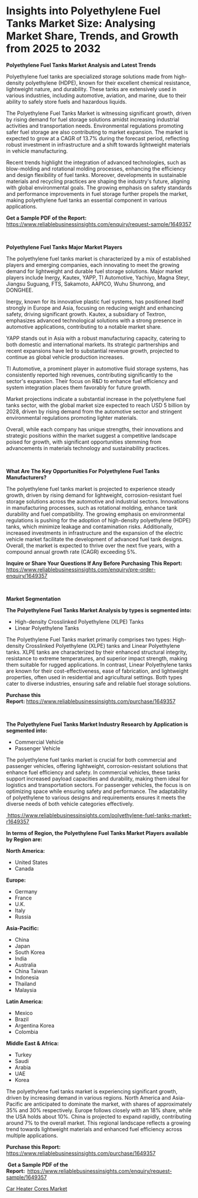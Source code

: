 <p><h1>Insights into Polyethylene Fuel Tanks Market Size: Analysing Market Share, Trends, and Growth from 2025 to 2032</h1></p><p><strong>Polyethylene Fuel Tanks Market Analysis and Latest Trends</strong></p>
<p><p>Polyethylene fuel tanks are specialized storage solutions made from high-density polyethylene (HDPE), known for their excellent chemical resistance, lightweight nature, and durability. These tanks are extensively used in various industries, including automotive, aviation, and marine, due to their ability to safely store fuels and hazardous liquids.</p><p>The Polyethylene Fuel Tanks Market is witnessing significant growth, driven by rising demand for fuel storage solutions amidst increasing industrial activities and transportation needs. Environmental regulations promoting safer fuel storage are also contributing to market expansion. The market is expected to grow at a CAGR of 13.7% during the forecast period, reflecting robust investment in infrastructure and a shift towards lightweight materials in vehicle manufacturing.</p><p>Recent trends highlight the integration of advanced technologies, such as blow-molding and rotational molding processes, enhancing the efficiency and design flexibility of fuel tanks. Moreover, developments in sustainable materials and recycling practices are shaping the industry's future, aligning with global environmental goals. The growing emphasis on safety standards and performance improvements in fuel storage further propels the market, making polyethylene fuel tanks an essential component in various applications.</p></p>
<p><strong>Get a Sample PDF of the Report:&nbsp;</strong> <a href="https://www.reliablebusinessinsights.com/enquiry/request-sample/1649357?utm_campaign=2820&utm_medium=2&utm_source=Github&utm_content=ia&utm_term=30032025&utm_id=polyethylene-fuel-tanks">https://www.reliablebusinessinsights.com/enquiry/request-sample/1649357</a></p>
<p>&nbsp;</p>
<p><strong>Polyethylene Fuel Tanks Major Market Players</strong></p>
<p><p>The polyethylene fuel tanks market is characterized by a mix of established players and emerging companies, each innovating to meet the growing demand for lightweight and durable fuel storage solutions. Major market players include Inergy, Kautex, YAPP, TI Automotive, Yachiyo, Magna Steyr, Jiangsu Suguang, FTS, Sakamoto, AAPICO, Wuhu Shunrong, and DONGHEE.</p><p>Inergy, known for its innovative plastic fuel systems, has positioned itself strongly in Europe and Asia, focusing on reducing weight and enhancing safety, driving significant growth. Kautex, a subsidiary of Textron, emphasizes advanced technological solutions with a strong presence in automotive applications, contributing to a notable market share.</p><p>YAPP stands out in Asia with a robust manufacturing capacity, catering to both domestic and international markets. Its strategic partnerships and recent expansions have led to substantial revenue growth, projected to continue as global vehicle production increases.</p><p>TI Automotive, a prominent player in automotive fluid storage systems, has consistently reported high revenues, contributing significantly to the sector's expansion. Their focus on R&D to enhance fuel efficiency and system integration places them favorably for future growth.</p><p>Market projections indicate a substantial increase in the polyethylene fuel tanks sector, with the global market size expected to reach USD 5 billion by 2028, driven by rising demand from the automotive sector and stringent environmental regulations promoting lighter materials.</p><p>Overall, while each company has unique strengths, their innovations and strategic positions within the market suggest a competitive landscape poised for growth, with significant opportunities stemming from advancements in materials technology and sustainability practices.</p></p>
<p>&nbsp;</p>
<p><strong>What Are The Key Opportunities For Polyethylene Fuel Tanks Manufacturers?</strong></p>
<p><p>The polyethylene fuel tanks market is projected to experience steady growth, driven by rising demand for lightweight, corrosion-resistant fuel storage solutions across the automotive and industrial sectors. Innovations in manufacturing processes, such as rotational molding, enhance tank durability and fuel compatibility. The growing emphasis on environmental regulations is pushing for the adoption of high-density polyethylene (HDPE) tanks, which minimize leakage and contamination risks. Additionally, increased investments in infrastructure and the expansion of the electric vehicle market facilitate the development of advanced fuel tank designs. Overall, the market is expected to thrive over the next five years, with a compound annual growth rate (CAGR) exceeding 5%.</p></p>
<p><strong>Inquire or Share Your Questions If Any Before Purchasing This Report:</strong> <a href="https://www.reliablebusinessinsights.com/enquiry/pre-order-enquiry/1649357?utm_campaign=2820&utm_medium=2&utm_source=Github&utm_content=ia&utm_term=30032025&utm_id=polyethylene-fuel-tanks">https://www.reliablebusinessinsights.com/enquiry/pre-order-enquiry/1649357</a></p>
<p>&nbsp;</p>
<p><strong>Market Segmentation</strong></p>
<p><strong>The Polyethylene Fuel Tanks Market Analysis by types is segmented into:</strong></p>
<p><ul><li>High-density Crosslinked Polyethylene (XLPE) Tanks</li><li>Linear Polyethylene Tanks</li></ul></p>
<p><p>The Polyethylene Fuel Tanks market primarily comprises two types: High-density Crosslinked Polyethylene (XLPE) tanks and Linear Polyethylene tanks. XLPE tanks are characterized by their enhanced structural integrity, resistance to extreme temperatures, and superior impact strength, making them suitable for rugged applications. In contrast, Linear Polyethylene tanks are known for their cost-effectiveness, ease of fabrication, and lightweight properties, often used in residential and agricultural settings. Both types cater to diverse industries, ensuring safe and reliable fuel storage solutions.</p></p>
<p><strong>Purchase this Report:&nbsp;</strong><a href="https://www.reliablebusinessinsights.com/purchase/1649357?utm_campaign=2820&utm_medium=2&utm_source=Github&utm_content=ia&utm_term=30032025&utm_id=polyethylene-fuel-tanks">https://www.reliablebusinessinsights.com/purchase/1649357</a></p>
<p>&nbsp;</p>
<p><strong>The Polyethylene Fuel Tanks Market Industry Research by Application is segmented into:</strong></p>
<p><ul><li>Commercial Vehicle</li><li>Passenger Vehicle</li></ul></p>
<p><p>The polyethylene fuel tanks market is crucial for both commercial and passenger vehicles, offering lightweight, corrosion-resistant solutions that enhance fuel efficiency and safety. In commercial vehicles, these tanks support increased payload capacities and durability, making them ideal for logistics and transportation sectors. For passenger vehicles, the focus is on optimizing space while ensuring safety and performance. The adaptability of polyethylene to various designs and requirements ensures it meets the diverse needs of both vehicle categories effectively.</p></p>
<p><a href="https://www.reliablebusinessinsights.com/polyethylene-fuel-tanks-market-r1649357?utm_campaign=2820&utm_medium=2&utm_source=Github&utm_content=ia&utm_term=30032025&utm_id=polyethylene-fuel-tanks">&nbsp;https://www.reliablebusinessinsights.com/polyethylene-fuel-tanks-market-r1649357</a></p>
<p><strong>In terms of Region, the Polyethylene Fuel Tanks Market Players available by Region are:</strong></p>
<p>
    <p> <strong> North America: </strong>
        <ul>
            <li>United States</li>
            <li>Canada</li>
        </ul>
        </p> 
    <p> <strong> Europe: </strong>
        <ul>
            <li>Germany</li>
            <li>France</li>
            <li>U.K.</li>
            <li>Italy</li>
            <li>Russia</li>
        </ul>
        </p> 
    <p> <strong> Asia-Pacific: </strong>
        <ul>
            <li>China</li>
            <li>Japan</li>
            <li>South Korea</li>
            <li>India</li>
            <li>Australia</li>
            <li>China Taiwan</li>
            <li>Indonesia</li>
            <li>Thailand</li>
            <li>Malaysia</li>
        </ul>
        </p> 
    <p> <strong> Latin America: </strong>
        <ul>
            <li>Mexico</li>
            <li>Brazil</li>
            <li>Argentina Korea</li>
            <li>Colombia</li>
        </ul>
        </p> 
    <p> <strong> Middle East & Africa: </strong>
        <ul>
            <li>Turkey</li>
            <li>Saudi</li>
            <li>Arabia</li>
            <li>UAE</li>
            <li>Korea</li>
        </ul>
    </p>
    </p>
<p><p>The polyethylene fuel tanks market is experiencing significant growth, driven by increasing demand in various regions. North America and Asia-Pacific are anticipated to dominate the market, with shares of approximately 35% and 30% respectively. Europe follows closely with an 18% share, while the USA holds about 10%. China is projected to expand rapidly, contributing around 7% to the overall market. This regional landscape reflects a growing trend towards lightweight materials and enhanced fuel efficiency across multiple applications.</p></p>
<p><strong>Purchase this Report: </strong><a href="https://www.reliablebusinessinsights.com/purchase/1649357?utm_campaign=2820&utm_medium=2&utm_source=Github&utm_content=ia&utm_term=30032025&utm_id=polyethylene-fuel-tanks">https://www.reliablebusinessinsights.com/purchase/1649357</a></p>
<p>&nbsp;<strong>Get a Sample PDF of the Report:&nbsp;&nbsp;</strong><a href="https://www.reliablebusinessinsights.com/enquiry/request-sample/1649357?utm_campaign=2820&utm_medium=2&utm_source=Github&utm_content=ia&utm_term=30032025&utm_id=polyethylene-fuel-tanks">https://www.reliablebusinessinsights.com/enquiry/request-sample/1649357</a></p>
<p><strong></strong></p>
<p><p><a href="https://github.com/abedlagagica4/Market-Research-Report-List-1/blob/main/car-heater-cores-market.md?utm_campaign=2820&utm_medium=2&utm_source=Github&utm_content=ia&utm_term=30032025&utm_id=polyethylene-fuel-tanks">Car Heater Cores Market</a></p></p>